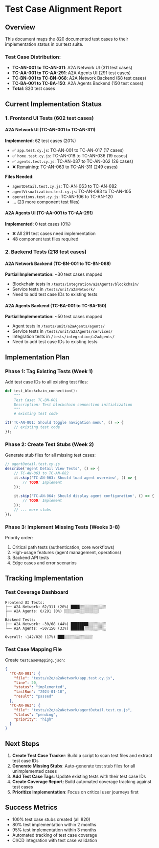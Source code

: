 # Test Case Alignment Report

## Overview
This document maps the 820 documented test cases to their implementation status in our test suite.

### Test Case Distribution:
- **TC-AN-001 to TC-AN-311**: A2A Network UI (311 test cases)
- **TC-AA-001 to TC-AA-291**: A2A Agents UI (291 test cases)
- **TC-BN-001 to TC-BN-068**: A2A Network Backend (68 test cases)
- **TC-BA-001 to TC-BA-150**: A2A Agents Backend (150 test cases)
- **Total**: 820 test cases

## Current Implementation Status

### 1. Frontend UI Tests (602 test cases)

#### A2A Network UI (TC-AN-001 to TC-AN-311)
**Implemented**: 62 test cases (20%)
- ✅ `app.test.cy.js`: TC-AN-001 to TC-AN-017 (17 cases)
- ✅ `home.test.cy.js`: TC-AN-018 to TC-AN-036 (19 cases)
- ✅ `agents.test.cy.js`: TC-AN-037 to TC-AN-062 (26 cases)
- ❌ Remaining: TC-AN-063 to TC-AN-311 (249 cases)

**Files Needed**:
- `agentDetail.test.cy.js`: TC-AN-063 to TC-AN-082
- `agentVisualization.test.cy.js`: TC-AN-083 to TC-AN-105
- `operations.test.cy.js`: TC-AN-106 to TC-AN-120
- ... (23 more component test files)

#### A2A Agents UI (TC-AA-001 to TC-AA-291)
**Implemented**: 0 test cases (0%)
- ❌ All 291 test cases need implementation
- 48 component test files required

### 2. Backend Tests (218 test cases)

#### A2A Network Backend (TC-BN-001 to TC-BN-068)
**Partial Implementation**: ~30 test cases mapped
- Blockchain tests in `/tests/integration/a2aAgents/blockchain/`
- Service tests in `/tests/unit/a2aNetwork/`
- Need to add test case IDs to existing tests

#### A2A Agents Backend (TC-BA-001 to TC-BA-150)
**Partial Implementation**: ~50 test cases mapped
- Agent tests in `/tests/unit/a2aAgents/agents/`
- Service tests in `/tests/unit/a2aAgents/services/`
- Integration tests in `/tests/integration/a2aAgents/`
- Need to add test case IDs to existing tests

## Implementation Plan

### Phase 1: Tag Existing Tests (Week 1)
Add test case IDs to all existing test files:

```python
def test_blockchain_connection():
    """
    Test Case: TC-BN-001
    Description: Test blockchain connection initialization
    """
    # existing test code
```

```javascript
it('TC-AN-001: Should toggle navigation menu', () => {
    // existing test code
});
```

### Phase 2: Create Test Stubs (Week 2)
Generate stub files for all missing test cases:

```javascript
// agentDetail.test.cy.js
describe('Agent Detail View Tests', () => {
    // TC-AN-063 to TC-AN-082
    it.skip('TC-AN-063: Should load agent overview', () => {
        // TODO: Implement
    });
    
    it.skip('TC-AN-064: Should display agent configuration', () => {
        // TODO: Implement
    });
    // ... more stubs
});
```

### Phase 3: Implement Missing Tests (Weeks 3-8)
Priority order:
1. Critical path tests (authentication, core workflows)
2. High-usage features (agent management, operations)
3. Backend API tests
4. Edge cases and error scenarios

## Tracking Implementation

### Test Coverage Dashboard
```
Frontend UI Tests:
├── A2A Network: 62/311 (20%) ████░░░░░░░░░░░░
├── A2A Agents: 0/291 (0%) ░░░░░░░░░░░░░░░░
│
Backend Tests:
├── A2A Network: ~30/68 (44%) ████████░░░░░░░░
└── A2A Agents: ~50/150 (33%) ██████░░░░░░░░░░

Overall: ~142/820 (17%) ███░░░░░░░░░░░░░
```

### Test Case Mapping File
Create `testCaseMapping.json`:
```json
{
  "TC-AN-001": {
    "file": "tests/e2e/a2aNetwork/app.test.cy.js",
    "line": 20,
    "status": "implemented",
    "lastRun": "2024-01-10",
    "result": "passed"
  },
  "TC-AN-063": {
    "file": "tests/e2e/a2aNetwork/agentDetail.test.cy.js",
    "status": "pending",
    "priority": "high"
  }
}
```

## Next Steps

1. **Create Test Case Tracker**: Build a script to scan test files and extract test case IDs
2. **Generate Missing Stubs**: Auto-generate test stub files for all unimplemented cases
3. **Add Test Case Tags**: Update existing tests with their test case IDs
4. **Create Coverage Report**: Build automated coverage tracking against test cases
5. **Prioritize Implementation**: Focus on critical user journeys first

## Success Metrics
- 100% test case stubs created (all 820)
- 80% test implementation within 2 months
- 95% test implementation within 3 months
- Automated tracking of test case coverage
- CI/CD integration with test case validation
